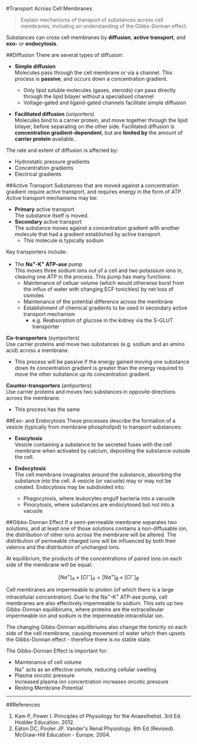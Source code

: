 #Transport Across Cell Membranes
> Explain mechanisms of transport of substances across cell membranes, including an understanding of the Gibbs-Donnan effect.

Substances can cross cell membranes by **diffusion**, **active transport**, and **exo-** or **endocytosis**.

##Diffusion
There are several types of diffusion:
* **Simple diffusion**  
Molecules pass through the cell membrane or via a channel. This process is **passive**, and occurs down a concentration gradient.
  * Only lipid soluble molecules (gases, steroids) can pass directly through the lipid bilayer without a specialised channel
  * Voltage-gated and ligand-gated channels facilitate simple diffusion

* **Facilitated diffusion** (uniporters)  
Molecules bind to a carrier protein, and move together through the lipid bilayer, before separating on the other side. Facilitated diffusion is **concentration gradient-dependent**, but are **limited by** the amount of **carrier protein** available..


The rate and extent of diffusion is affected by:
* Hydrostatic pressure gradients
* Concentration gradients
* Electrical gradients

##Active Transport
Substances that are moved against a concentration gradient require active transport, and requires energy in the form of ATP. Active transport mechanisms may be:
* **Primary** active transport  
The substance itself is moved.
* **Secondary** active transport  
The substance moves against a concentration gradient with another molecule that had a gradient established by active transport.
  * This molecule is typically sodium

Key transporters include:  
* The **Na<sup>+</sup>-K<sup>+</sup> ATP-ase** pump  
This moves three sodium ions out of a cell and two potassium ions in, cleaving one ATP in the process. This pump has many functions:
   * Maintenance of celluar volume (which would otherwise burst from the influx of water with changing ECF tonicities) by net loss of osmoles
   * Maintenance of the potential difference across the membrane
   * Establishment of chemical gradients to be used in secondary active transport mechanism
       * e.g. Reabsorption of glucose in the kidney via the S-GLUT transporter

**Co-transporters** (symporters)  
Use carrier proteins and move two substances (e.g. sodium and an amino acid) across a membrane.
  * This process will be passive if the energy gained moving one substance down its concentration gradient is greater than the energy required to move the other substance up its concentration gradient.

**Counter-transporters** (antiporters)  
Use carrier proteins and moves two substances in opposite directions across the membrane.
  * This process has the same 

##Exo- and Endocytosis
These processes describe the formation of a vesicle (typically from membrane phospholipid) to transport substances:
* **Exocytosis**  
Vesicle containing a substance to be secreted fuses with the cell membrane when activated by calcium, depositing the substance outside the cell.

* **Endocytosis**  
The cell membrane invaginates around the substance, absorbing the substance into the cell. A vesicle (or vacuole) may or may not be created. Endocytosis may be subdivided into:
  * Phagocytosis, where leukocytes engulf bacteria into a vacuole
  * Pinocytosis, where substances are endocytosed but not into a vacuole

##Gibbs-Donnan Effect
If a semi-permeable membrane separates two solutions, and at least one of those solutions contains a non-diffusable ion, the distribution of other ions across the membrane will be altered. The distribution of permeable charged ions will be influenced by both their valence and the distribution of uncharged ions.

At equilibrium, the products of the concentrations of paired ions on each side of the membrane will be equal:

$$[Na^+]_A \times [Cl^-]_A = [Na^+]_B \times [Cl^-]_B$$

Cell membranes are impermeable to protein (of which there is a large intracellular concentration). Due to the Na<sup>+</sup>-K<sup>+</sup> ATP-ase pump, cell membranes are also effectively impermeable to sodium. This sets up two Gibbs-Donnan equilibirums, where proteins are the extracelleular impermeable ion and sodium is the impermeable intracellular ion.

The changing Gibbs-Donnan equilibriums also change the tonicity on each side of the cell membrane, causing movement of water which then upsets the Gibbs-Donnan effect - therefore there is no stable state.

The Gibbs-Donnan Effect is important for:
* Maintenance of cell volume  
Na<sup>+</sup> acts as an effective osmole, reducing cellular swelling
* Plasma oncotic pressure  
Increased plasma ion concentration increases oncotic pressure
* Resting Membrane Potential  

---
##References
1. Kam P, Power I. Principles of Physiology for the Anaesthetist. 3rd Ed. Hodder Education. 2012.
2. Eaton DC, Pooler JP. Vander's Renal Physiology. 6th Ed (Revised). McGraw-Hill Education - Europe. 2004.